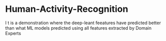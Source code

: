 # Human-Activity-Recognition
I t is a demonstration where the deep-leant feeatures have predicted better than what ML models predicted using all features extracted by 
Domain Experts
